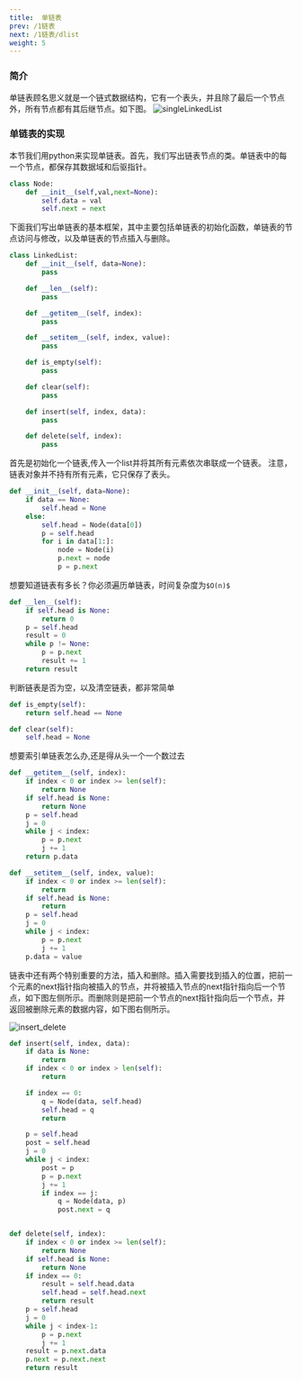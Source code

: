 ```yaml
---
title:  单链表
prev: /1链表
next: /1链表/dlist
weight: 5
---
```

### 简介

单链表顾名思义就是一个链式数据结构，它有一个表头，并且除了最后一个节点外，所有节点都有其后继节点。如下图。
![singleLinkedList](/img/ch1/singleLinkedList.png)

### 单链表的实现

本节我们用python来实现单链表。首先，我们写出链表节点的类。单链表中的每一个节点，都保存其数据域和后驱指针。

```python
class Node:
    def __init__(self,val,next=None):
        self.data = val
        self.next = next
```

下面我们写出单链表的基本框架，其中主要包括单链表的初始化函数，单链表的节点访问与修改，以及单链表的节点插入与删除。
```python
class LinkedList:
    def __init__(self, data=None):
        pass

    def __len__(self):
        pass

    def __getitem__(self, index):
        pass

    def __setitem__(self, index, value):
        pass

    def is_empty(self):
        pass

    def clear(self):
        pass

    def insert(self, index, data):
        pass

    def delete(self, index):
        pass
```

首先是初始化一个链表,传入一个list并将其所有元素依次串联成一个链表。
注意，链表对象并不持有所有元素，它只保存了表头。
```python
def __init__(self, data=None):
    if data == None:
        self.head = None
    else:
        self.head = Node(data[0])
        p = self.head
        for i in data[1:]:
            node = Node(i)
            p.next = node
            p = p.next
```

想要知道链表有多长？你必须遍历单链表，时间复杂度为`$O(n)$`
```python
def __len__(self):
    if self.head is None:
        return 0
    p = self.head
    result = 0
    while p != None:
        p = p.next
        result += 1
    return result
```

判断链表是否为空，以及清空链表，都非常简单
```python
def is_empty(self):
    return self.head == None

def clear(self):
    self.head = None
```

想要索引单链表怎么办,还是得从头一个一个数过去
```python
def __getitem__(self, index):
    if index < 0 or index >= len(self):
        return None
    if self.head is None:
        return None
    p = self.head
    j = 0
    while j < index:
        p = p.next
        j += 1
    return p.data

def __setitem__(self, index, value):
    if index < 0 or index >= len(self):
        return
    if self.head is None:
        return
    p = self.head
    j = 0
    while j < index:
        p = p.next
        j += 1
    p.data = value
```

链表中还有两个特别重要的方法，插入和删除。插入需要找到插入的位置，把前一个元素的next指针指向被插入的节点，并将被插入节点的next指针指向后一个节点，如下图左侧所示。而删除则是把前一个节点的next指针指向后一个节点，并返回被删除元素的数据内容，如下图右侧所示。

![insert_delete](/img/ch1/insert_delete.png)

```python
def insert(self, index, data):
    if data is None:
        return
    if index < 0 or index > len(self):
        return

    if index == 0:
        q = Node(data, self.head)
        self.head = q
        return

    p = self.head
    post = self.head
    j = 0
    while j < index:
        post = p
        p = p.next
        j += 1
        if index == j:
            q = Node(data, p)
            post.next = q


def delete(self, index):
    if index < 0 or index >= len(self):
        return None
    if self.head is None:
        return None
    if index == 0:
        result = self.head.data
        self.head = self.head.next
        return result
    p = self.head
    j = 0
    while j < index-1:
        p = p.next
        j += 1
    result = p.next.data
    p.next = p.next.next
    return result
```
